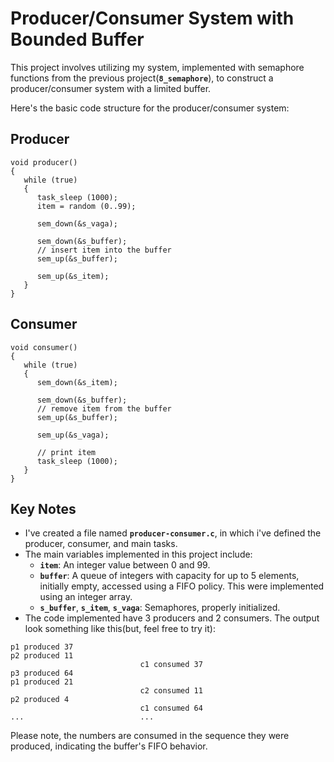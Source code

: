 # Producer/Consumer System with Bounded Buffer

This project involves utilizing my system, implemented with semaphore functions from the previous project(**`8_semaphore`**), to construct a producer/consumer system with a limited buffer.

Here's the basic code structure for the producer/consumer system:

## Producer
```
void producer()
{
   while (true)
   {
      task_sleep (1000);
      item = random (0..99);

      sem_down(&s_vaga);

      sem_down(&s_buffer);
      // insert item into the buffer
      sem_up(&s_buffer);

      sem_up(&s_item);
   }
}
```

## Consumer
```
void consumer()
{
   while (true)
   {
      sem_down(&s_item);

      sem_down(&s_buffer);
      // remove item from the buffer
      sem_up(&s_buffer);

      sem_up(&s_vaga);

      // print item
      task_sleep (1000);
   }
}
```
## Key Notes
- I've created a file named **`producer-consumer.c`**, in which i've defined the producer, consumer, and main tasks.
- The main variables implemented in this project include:
    - **`item`**: An integer value between 0 and 99.
    - **`buffer`**: A queue of integers with capacity for up to 5 elements, initially empty, accessed using a FIFO policy. This were implemented using an integer array.
    - **`s_buffer`**, **`s_item`**, **`s_vaga`**: Semaphores, properly initialized.
- The code implemented have 3 producers and 2 consumers. The output look something like this(but, feel free to try it):

```
p1 produced 37
p2 produced 11
                             c1 consumed 37
p3 produced 64
p1 produced 21
                             c2 consumed 11
p2 produced 4
                             c1 consumed 64
...                          ...
```

Please note, the numbers are consumed in the sequence they were produced, indicating the buffer's FIFO behavior.